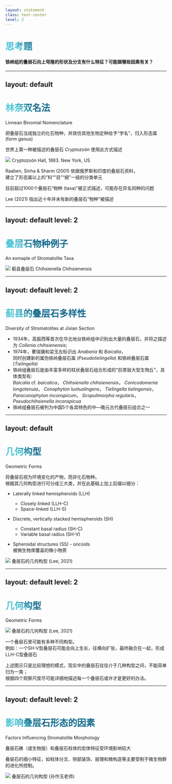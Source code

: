 ```yaml
---
layout: statement
class: text-center
level: 2
---
```


# 思考题

#### 铁岭组的叠层石向上穹隆的形状及分支有什么特征？可能跟哪些因素有关？

<style>
  h1 {
      background-color: #2b90b6;
      background-image: linear-gradient(45deg, #4ec5d4 10%, #146b8c 20%);
      background-size: 100%;
      -webkit-background-clip: text;
      -moz-background-clip: text;
      -webkit-text-fill-color: transparent;
      -moz-text-fill-color: transparent;
    }
</style>

<Citation src="实习手册 (2024)"/>

<style>
  h1 {
      background-color: #2b90b6;
      background-image: linear-gradient(45deg, #4ec5d4 10%, #146b8c 20%);
      background-size: 100%;
      -webkit-background-clip: text;
      -moz-background-clip: text;
      -webkit-text-fill-color: transparent;
      -moz-text-fill-color: transparent;
    }
</style>

---
layout: default
---

# 林奈双名法

Linnean Binomial Nomenclature

把叠层石当成独立的化石物种，并效仿其他生物定种给予“学名”，归入<span class="text-red">形态属 (form genus)</span>

世界上第一种被描述的叠层石 _Cryptozoön_ 使用此方式描述

<div class="flex flex-col items-center">
    <img src="first.png" class="h-34 rounded-lg shadow-md">
    <span class="text-sm text-slate-300">Cryptozoön Hall, 1883. New York, US</span>
  </div>

Raaben, Sinha & Sharm (2001) 依据俄罗斯和印度的叠层石资料，  
建立了形态属以上的”科“”目”“纲”一级的分类单元

目前超过1000个叠层石“物种 (taxa)”被正式描述，可能存在异名同种的问题

Lee (2021) 指出近十年并未有新的叠层石“物种”被描述

<Citation src="Lee (2021)"/>

<style>
  h1 {
      background-color: #2b90b6;
      background-image: linear-gradient(45deg, #4ec5d4 10%, #146b8c 20%);
      background-size: 100%;
      -webkit-background-clip: text;
      -moz-background-clip: text;
      -webkit-text-fill-color: transparent;
      -moz-text-fill-color: transparent;
    }
</style>

---
layout: default
level: 2
---

# 叠层石物种例子

An exmaple of Stromatolite Taxa

<div class="flex flex-col items-center">
    <img src="taxa.png" class="h-86 rounded-lg shadow-md">
    <span class="text-sm text-slate-300"> 蓟县叠层石 <span class="italic">Chihsienella Chihsienensis</span></span>
  </div>

<Citation src="(WoRMS - World Register of Marine Species - Chihsienella Y.Z.Liang & R.C.Tsao, 1974, n.d.)"/>

<style>
  h1 {
      background-color: #2b90b6;
      background-image: linear-gradient(45deg, #4ec5d4 10%, #146b8c 20%);
      background-size: 100%;
      -webkit-background-clip: text;
      -moz-background-clip: text;
      -webkit-text-fill-color: transparent;
      -moz-text-fill-color: transparent;
    }
</style>

---
layout: default
level: 2
---

# 蓟县的叠层石多样性

Diversity of Stromatolites at Jixian Section

- 1934年，高振西等首次在<span class="text-green">华北地台铁岭组</span>中识别出大量的叠层石，并将之描述为 _Collenia chihsienensis_; 
- 1974年，曹瑞骥和梁玉左标识出 _Anabaria_ 和 _Baicalia_，   
  同时创建新的属<span class="text-violet-300">伪铁岭叠层石属 (_Pseudotielingella_)</span> 和<span class="text-violet-300">铁岭叠层石属 (_Tielingella_)</span>
- 铁岭组叠层石是由丰富多样的柱状叠层石组合形成的<span class="text-red">“巨厚层大型生物丘”</span>，具体类型有:   
<span class="text-sm text-blue"> _Baicalia_ cf. _baicalica_， _Chihsienella chihsienensis_， _Conicodomenia longotenuia_， _Conophyton luotuolingens_， _Tielingella tielingensis_， _Paraconophyton inconspicum_， _Scopulimorpha regularis_，_Pseudochihsienella inconspicua_ </span>
- 铁岭组叠层石被列为<span class="text-amber">中国5个各具特色的中—晚元古代叠层石组合</span>之一

<Citation src="Mei (2018)"/>

<style>
  h1 {
      background-color: #2b90b6;
      background-image: linear-gradient(45deg, #4ec5d4 10%, #146b8c 20%);
      background-size: 100%;
      -webkit-background-clip: text;
      -moz-background-clip: text;
      -webkit-text-fill-color: transparent;
      -moz-text-fill-color: transparent;
    }
</style>


---
layout: default
---

# 几何构型

Geometric Forms

将叠层石视为环境变化的产物，而非化石物种。  
根据其几何构型进行可分成三大类，并在此基础上加上后缀以细分：

<div class="flex justify-evenly gap-x-4">
<div>

- <span class="text-emerald">Laterally linked hemispheroids (LLH)</span>
    - Closely linked (LLH-C)
    - Space-linked (LLH-S)

- Discrete, vertically <span class="text-red">stacked hemispheroids (SH)</span>
    - Constant basal radius (SH-C)
    - Variable basal radius (SH-V)

- <span class="text-blue">Spheroidal structures (SS)</span> - oncoids  
被微生物席覆盖的微小物质

</div>

<div class="flex flex-col items-end justify-center">
    <img src="geometric.png" class="w-110 rounded-lg shadow-md">
    <span class="text-sm text-slate-300">叠层石的几何构型 (Lee, 2021)</span>
</div>

</div>

<Citation src="Lee (2021)"/>

<style>
  h1 {
      background-color: #2b90b6;
      background-image: linear-gradient(45deg, #4ec5d4 10%, #146b8c 20%);
      background-size: 100%;
      -webkit-background-clip: text;
      -moz-background-clip: text;
      -webkit-text-fill-color: transparent;
      -moz-text-fill-color: transparent;
    }
</style>

---
layout: default
level: 2
---

# 几何构型

Geometric Forms

<div class="flex flex-col items-center justify-center">
    <img src="geometric.png" class="w-96 rounded-lg shadow-md">
    <span class="text-sm text-slate-300">叠层石的几何构型 (Lee, 2021)</span>
</div>

一个叠层石里可能有多种不同构型。   
例如：一个SH-V型叠层石可能会向上生长，往横向扩张，最终融合在一起，形成LLH-C型叠层石


上述图示只是比较理想的模式，现实中的叠层石往往介于几种构型之间，不能简单归为一类；  
根据四个观察尺度尽可能详细地描述每一个叠层石或许才是更好的办法。

<Citation src="Lee (2021)"/>

<style>
  h1 {
      background-color: #2b90b6;
      background-image: linear-gradient(45deg, #4ec5d4 10%, #146b8c 20%);
      background-size: 100%;
      -webkit-background-clip: text;
      -moz-background-clip: text;
      -webkit-text-fill-color: transparent;
      -moz-text-fill-color: transparent;
    }
</style>

---
layout: default
level: 2
---
# 影响叠层石形态的因素

Factors Influencing Stromatolite Morphology

叠层石礁（或生物层）和叠层石柱体的<span class="text-red">宏体特征受环境影响</span>较大

叠层石的<span class="text-blue">细小特征</span>，如柱体分叉、侧部装饰、层理和微构造等主要受制于<span class="text-emerald">微生物群的进化</span>所控制。

<div class="flex flex-col items-center justify-center">
    <img src="morph1.PNG" class="h-72 rounded-lg shadow-md">
    <span class="text-sm text-slate-300">叠层石的几何构型 (孙作玉老师)</span>
</div>

<Citation src="常玉光 & 郑伟 (2012)" />

<style>
  h1 {
      background-color: #2b90b6;
      background-image: linear-gradient(45deg, #4ec5d4 10%, #146b8c 20%);
      background-size: 100%;
      -webkit-background-clip: text;
      -moz-background-clip: text;
      -webkit-text-fill-color: transparent;
      -moz-text-fill-color: transparent;
    }
</style>